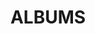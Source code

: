 ---
layout: album_gallery
resource: facebook
title: "ALBUMS"
description: "archive"
active: gallery
header-img: "img/gallery-bg.jpg"
images:

- image_path: /QuynhAlee/1/194291259269489_195873973_194291265936155_2245059664567818711_n.jpg
  gallery-folder: /gallery/QuynhAlee/1/
  gallery-name: 1
  gallery-date: February 2025
- image_path: /QuynhAlee/2/161516165880332_172812005_161516172546998_7930822275548926541_n.jpg
  gallery-folder: /gallery/QuynhAlee/2/
  gallery-name: 2
  gallery-date: February 2025
---